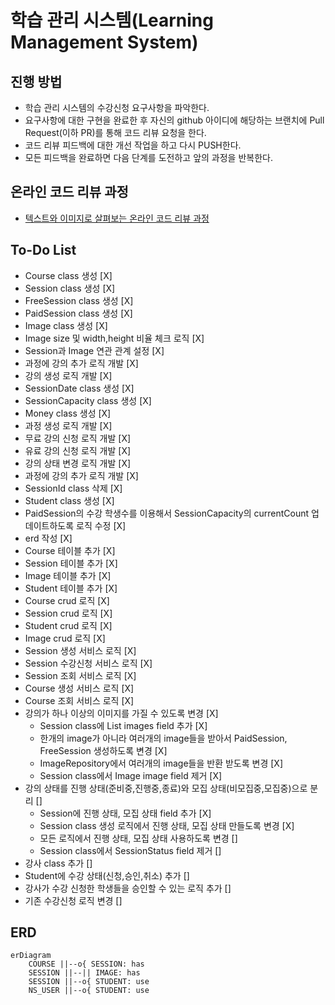 # 학습 관리 시스템(Learning Management System)

## 진행 방법

* 학습 관리 시스템의 수강신청 요구사항을 파악한다.
* 요구사항에 대한 구현을 완료한 후 자신의 github 아이디에 해당하는 브랜치에 Pull Request(이하 PR)를 통해 코드 리뷰 요청을 한다.
* 코드 리뷰 피드백에 대한 개선 작업을 하고 다시 PUSH한다.
* 모든 피드백을 완료하면 다음 단계를 도전하고 앞의 과정을 반복한다.

## 온라인 코드 리뷰 과정

* [텍스트와 이미지로 살펴보는 온라인 코드 리뷰 과정](https://github.com/next-step/nextstep-docs/tree/master/codereview)

## To-Do List

* Course class 생성 [X]
* Session class 생성 [X]
* FreeSession class 생성 [X]
* PaidSession class 생성 [X]
* Image class 생성 [X]
* Image size 및 width,height 비율 체크 로직 [X]
* Session과 Image 연관 관계 설정 [X]
* 과정에 강의 추가 로직 개발 [X]
* 강의 생성 로직 개발 [X]
* SessionDate class 생성 [X]
* SessionCapacity class 생성 [X]
* Money class 생성 [X]
* 과정 생성 로직 개발 [X]
* 무료 강의 신청 로직 개발 [X]
* 유료 강의 신청 로직 개발 [X]
* 강의 상태 변경 로직 개발 [X]
* 과정에 강의 추가 로직 개발 [X]
* SessionId class 삭제 [X]
* Student class 생성 [X]
* PaidSession의 수강 학생수를 이용해서 SessionCapacity의 currentCount 업데이트하도록 로직 수정 [X]
* erd 작성 [X]
* Course 테이블 추가 [X]
* Session 테이블 추가 [X]
* Image 테이블 추가 [X]
* Student 테이블 추가 [X]
* Course crud 로직 [X]
* Session crud 로직 [X]
* Student crud 로직 [X]
* Image crud 로직 [X]
* Session 생성 서비스 로직 [X]
* Session 수강신청 서비스 로직 [X]
* Session 조회 서비스 로직 [X]
* Course 생성 서비스 로직 [X]
* Course 조회 서비스 로직 [X]
* 강의가 하나 이상의 이미지를 가질 수 있도록 변경 [X]
    * Session class에 List<Image> images field 추가 [X]
    * 한개의 image가 아니라 여러개의 image들을 받아서 PaidSession, FreeSession 생성하도록 변경 [X]
    * ImageRepository에서 여러개의 image들을 반환 받도록 변경 [X]
    * Session class에서 Image image field 제거 [X]
* 강의 상태를 진행 상태(준비중,진행중,종료)와 모집 상태(비모집중,모집중)으로 분리 []
    * Session에 진행 상태, 모집 상태 field 추가 [X]
    * Session class 생성 로직에서 진행 상태, 모집 상태 만들도록 변경 [X]
    * 모든 로직에서 진행 상태, 모집 상태 사용하도록 변경 []
    * Session class에서 SessionStatus field 제거 []
* 강사 class 추가 []
* Student에 수강 상태(신청,승인,취소) 추가 []
* 강사가 수강 신청한 학생들을 승인할 수 있는 로직 추가 []
* 기존 수강신청 로직 변경 []

## ERD

```mermaid
erDiagram
    COURSE ||--o{ SESSION: has
    SESSION ||--|| IMAGE: has
    SESSION ||--o{ STUDENT: use
    NS_USER ||--o{ STUDENT: use
```